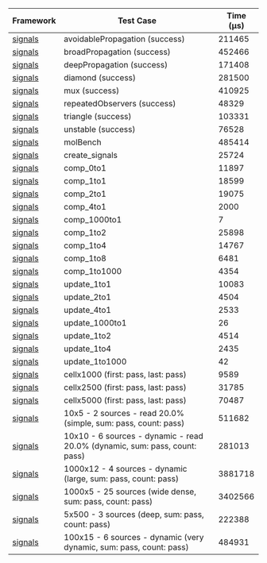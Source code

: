 | Framework | Test Case | Time (μs) |
| --- | --- | --- |
| [signals](https://github.com/rodydavis/signals.dart) | avoidablePropagation (success) | 211465 |
| [signals](https://github.com/rodydavis/signals.dart) | broadPropagation (success) | 452466 |
| [signals](https://github.com/rodydavis/signals.dart) | deepPropagation (success) | 171408 |
| [signals](https://github.com/rodydavis/signals.dart) | diamond (success) | 281500 |
| [signals](https://github.com/rodydavis/signals.dart) | mux (success) | 410925 |
| [signals](https://github.com/rodydavis/signals.dart) | repeatedObservers (success) | 48329 |
| [signals](https://github.com/rodydavis/signals.dart) | triangle (success) | 103331 |
| [signals](https://github.com/rodydavis/signals.dart) | unstable (success) | 76528 |
| [signals](https://github.com/rodydavis/signals.dart) | molBench | 485414 |
| [signals](https://github.com/rodydavis/signals.dart) | create_signals | 25724 |
| [signals](https://github.com/rodydavis/signals.dart) | comp_0to1 | 11897 |
| [signals](https://github.com/rodydavis/signals.dart) | comp_1to1 | 18599 |
| [signals](https://github.com/rodydavis/signals.dart) | comp_2to1 | 19075 |
| [signals](https://github.com/rodydavis/signals.dart) | comp_4to1 | 2000 |
| [signals](https://github.com/rodydavis/signals.dart) | comp_1000to1 | 7 |
| [signals](https://github.com/rodydavis/signals.dart) | comp_1to2 | 25898 |
| [signals](https://github.com/rodydavis/signals.dart) | comp_1to4 | 14767 |
| [signals](https://github.com/rodydavis/signals.dart) | comp_1to8 | 6481 |
| [signals](https://github.com/rodydavis/signals.dart) | comp_1to1000 | 4354 |
| [signals](https://github.com/rodydavis/signals.dart) | update_1to1 | 10083 |
| [signals](https://github.com/rodydavis/signals.dart) | update_2to1 | 4504 |
| [signals](https://github.com/rodydavis/signals.dart) | update_4to1 | 2533 |
| [signals](https://github.com/rodydavis/signals.dart) | update_1000to1 | 26 |
| [signals](https://github.com/rodydavis/signals.dart) | update_1to2 | 4514 |
| [signals](https://github.com/rodydavis/signals.dart) | update_1to4 | 2435 |
| [signals](https://github.com/rodydavis/signals.dart) | update_1to1000 | 42 |
| [signals](https://github.com/rodydavis/signals.dart) | cellx1000 (first: pass, last: pass) | 9589 |
| [signals](https://github.com/rodydavis/signals.dart) | cellx2500 (first: pass, last: pass) | 31785 |
| [signals](https://github.com/rodydavis/signals.dart) | cellx5000 (first: pass, last: pass) | 70487 |
| [signals](https://github.com/rodydavis/signals.dart) | 10x5 - 2 sources - read 20.0% (simple, sum: pass, count: pass) | 511682 |
| [signals](https://github.com/rodydavis/signals.dart) | 10x10 - 6 sources - dynamic - read 20.0% (dynamic, sum: pass, count: pass) | 281013 |
| [signals](https://github.com/rodydavis/signals.dart) | 1000x12 - 4 sources - dynamic (large, sum: pass, count: pass) | 3881718 |
| [signals](https://github.com/rodydavis/signals.dart) | 1000x5 - 25 sources (wide dense, sum: pass, count: pass) | 3402566 |
| [signals](https://github.com/rodydavis/signals.dart) | 5x500 - 3 sources (deep, sum: pass, count: pass) | 222388 |
| [signals](https://github.com/rodydavis/signals.dart) | 100x15 - 6 sources - dynamic (very dynamic, sum: pass, count: pass) | 484931 |

